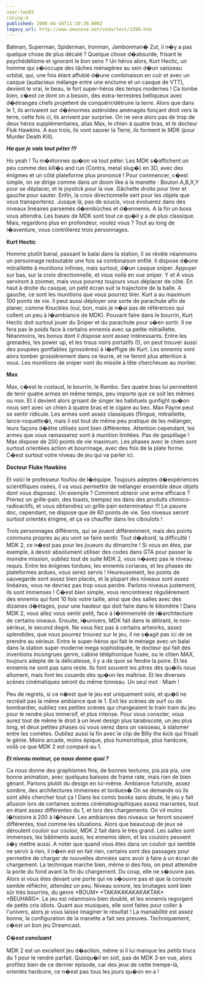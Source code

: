 ```yaml
---
user:leo03
rating:4
published: 2006-04-16T11:10:30.000Z
legacy_url: http://www.emunova.net/veda/test/1390.htm
---
```

Batman, Superman, Spiderman, Ironman, Jambonman� Zut, il n�y a pas quelque chose de plus décalé ? Quelque chose d�absurde, frisant le psychédélisme et ignorant le bon sens ? Un héros alors, Kurt Hectic, un homme qui s�occupe des tâches ménagères au sein d�un vaisseau orbital, qui, une fois étant affublé d�une combinaison en cuir et avec un casque (audacieux mélange entre une enclume et un casque de VTT), devient le vrai, le beau, le fort super-héros des temps modernes ! Ca tombe bien, c�est ce dont on a besoin, des extra-terrestres belliqueux avec d�étranges chefs projettent de conquérir/détruire la terre. Alors que dans le 1, ils arrivaient sur d�énormes astéroïdes aménagés fonçant droit vers la terre, cette fois ci, ils arrivent par surprise. On ne sera alors pas de trop de deux héros supplémentaires, alias Max, le chien à quatre bras, et le docteur Fluk Hawkins. A eux trois, ils vont sauver la Terre, ils forment le MDK (pour Murder Death Kill).  

  

_**Ha que je vais tout péter !!!**_  

  

Ho yeah ! Tu m�étonnes qu�on va tout péter. Les MDK s�affichent un peu comme des kill�s and run (Contra, metal slug�) en 3D, avec des énigmes et un côté plateforme plus prononcé ! Pour commencer, c�est simple, on se dirige comme dans un doom like à la manette : Bouton A,B,X,Y pour se déplacer, et le joystick pour la vue. Gâchette droite pour tirer et gauche pour sauter. Enfin, la croix directionnelle sert pour les objets que vous transporterez. Jusque là, pas de soucis, vous évoluerez dans des niveaux linéaires parsemés d�embûches et d�ennemis. A la fin un boss vous attendra. Les bases de MDK sont tout ce qu�il y a de plus classique. Mais, regardons plus en profondeur, voulez vous ? Tout au long de l�aventure, vous contrôlerez trois personnages.  

  

**Kurt Hectic**  

  

Homme plutôt banal, passant le balai dans la station, il se révèle néanmoins un personnage redoutable une fois sa combinaison enfilé. Il dispose d�une mitraillette à munitions infinies, mais surtout, d�un casque sniper. Appuyer sur bas, sur la croix directionnelle, et vous voilà en vue sniper. Y et A vous serviront à zoomer, mais vous pourrez toujours vous déplacer de côté. En haut à droite du casque, un petit écran suit la trajectoire de la balle. A gauche, ce sont les munitions que vous pourrez tirer. Kurt a au maximum 100 points de vie. Il peut aussi déployer une sorte de parachute afin de planer, comme Knuckles (oui, bon, mais je n�ai pas de références qui collent un peu à l�ambiance de MDK). Pouvant faire dans le bourrin, Kurt Hectic doit surtout jouer du Sniper et du parachute pour s�en sortir. Il ne fera pas le poids face à certains ennemis avec sa petite mitraillette. Néanmoins, les bonus dont il dispose sont assez intéressants. Entre les grenades, les power up, et les trous noirs portatifs (!), on peut trouver aussi des poupées gonflables (grossières) à l�effigie de Kurt. Les ennemis vont alors tomber grossièrement dans ce leurre, et ne feront plus attention à vous. Les munitions de sniper vont du missile à tête chercheuse au mortier.  

  

**Max**  

  

Max, c�est le costaud, le bourrin, le Rambo. Ses quatre bras lui permettent de tenir quatre armes en même temps, peu importe que ce soit les mêmes ou non. Et il devient alors grisant de singer les habituels gunfight qu�on nous sert avec un chien à quatre bras et le cigare au bec. Max Payne peut se sentir ridicule. Les armes sont assez classiques (flingue, mitraillette, lance-roquette�), mais il est tout de même peu pratique de les mélanger, leurs façons d�être utilisés sont bien différentes. Attention cependant, les armes que vous ramasserez sont à munition limitées. Pas de gaspillage ! Max dispose de 200 points de vie maximum. Les phases avec le chien sont surtout orientées action et bourrinage, avec des fois de la plate forme. C�est surtout votre niveau de jeu qui va parler ici.  

  

**Docteur Fluke Hawkins**  

  

Et voici le professeur foufou de l�équipe. Toujours adeptes d�expériences scientifiques osées, il va vous permettre de mélanger ensemble deux objets dont vous disposez. Un exemple ? Comment obtenir une arme efficace ? Prenez un grille-pain, des toasts, trempez les dans des produits chimico-radioactifs, et vous obtiendrez un grille pain exterminateur !!! Le pauvre doc, cependant, ne dispose que de 60 points de vie. Ses niveaux seront surtout orientés énigme, et ça va chauffer dans les ciboulots !  

  

Trois personnages différents, qui se jouent différemment, mais des points communs propres au jeu vont se faire sentir. Tout d�abord, la difficulté ! MDK 2, ce n�est pas pour les joueurs du dimanche ! Si vous en êtes, par exemple, à devoir absolument utiliser des codes dans GTA pour passer la moindre mission, oubliez tout de suite MDK 2, vous n�avez pas le niveau requis. Entre les énigmes tordues, les ennemis coriaces, et les phases de plateformes ardues, vous serez servis ! Heureusement, les points de sauvegarde sont assez bien placés, et la plupart des niveaux sont assez linéaires, vous ne devriez pas trop vous perdre. Parlons niveaux justement, ils sont immenses ! C�est bien simple, vous rencontrerez régulièrement des ennemis qui font 10 fois votre taille, ainsi que des salles avec des dizaines d�étages, pour une hauteur qui doit faire dans le kilomètre ! Dans MDK 2, vous allez vous sentir petit, face à l�immensité de l�architecture de certains niveaux. Ensuite, l�univers, MDK fait dans le délirant, le non-sérieux, le second degré. Ne vous fiez pas à certains artworks, assez splendides, que vous pourrez trouvez sur le jeu, il ne s�agit pas ici de se prendre au sérieux. Entre le super-héros qui fait le ménage avec un balai dans la station super moderne mega sophistiquée, le docteur qui fait des inventions incongrues genre, cabine téléphonique fusée, ou le chien MAX, toujours adepte de la délicatesse, il y a de quoi se fendre la poire. Et les ennemis ne sont pas sans reste. Ils font souvent les pitres dès qu�ils nous allument, mais font les couards dès qu�on les maîtrise. Et les diverses scènes cinématiques seront du même tonneau. Un seul mot : Miam !   

  

Peu de regrets, si ce n�est que le jeu est uniquement solo, et qu�il ne recréait pas la même ambiance que le 1\. Exit les scènes de surf ou de bombardier, oubliez ces petites scènes qui changeaient le train train du jeu pour le rendre plus immersif, et plus intense. Pour vous consoler, vous aurez tout de même le droit à un level design plus tarabiscoté, un jeu plus long, et deux petites phases où vous serez dans un vaisseau, à slalomer entre les comètes. Oubliez aussi la fin avec le clip de Billy the kick qui frisait le génie. Moins arcade, moins épique, plus humoristique, plus hardcore, voilà ce que MDK 2 est comparé au 1\.  

  

_**Et niveau moteur, ça nous donne quoi ?**_  

  

Ca nous donne des graphismes fins, de bonnes textures, pia pia pia, une bonne animation, avec quelques baisses de frame rate, mais rien de bien gênant. Parlons plutôt du design en lui-même. Ambiance futuriste, assez sombre, des architectures immenses et tordues� On se demande où ils sont allés chercher tout ça ! Dans les comic books sans doute, le jeu y fait allusion lors de certaines scènes cinématographiques assez marrantes, tout en étant assez différentes du 1, et lors des chargements. On vit moins l�histoire à 200 à l�heure. Les ambiances des niveaux se feront souvent différentes, tout comme les situations. Alors que beaucoup de jeux se déroulent couloir sur couloir, MDK 2 fait dans le très grand. Les salles sont immenses, les bâtiments aussi, les ennemis idem, et les couloirs peuvent s�y mettre aussi. A noter que quand vous êtes dans un couloir qui semble ne servir à rien, il n�en est en fait rien, certains sont des passages pour permettre de charger de nouvelles données sans avoir à faire à un écran de chargement. La technique marche bien, même si des fois, on peut atteindre la porte du fond avant la fin du chargement. Du coup, elle ne s�ouvre pas. Alors si vous êtes devant une porte qui ne s�ouvre pas et que la console semble réfléchir, attendez un peu. Niveau sonore, les bruitages sont bien sûr très bourrins, du genre \*BOUM\* \*TAKAKAKAKAKAKTAK\* \*BEUHARG\*. Le jeu est néanmoins bien doublé, et les ennemis regorgent de petits cris idiots. Quant aux musiques, elle sont faites pour coller à l'univers, alors je vous laisse imaginer le résultat ! La maniabilité est assez bonne, la configuration de la manette a fait ses preuves. Techniquement, c�est un bon jeu Dreamcast.  

  

_**C�est concluant**_  

  

MDK 2 est un excellent jeu d�action, même si il lui manque les petits trucs du 1 pour le rendre parfait. Quoiqu�il en soit, pas de MDK 3 en vue, alors profitez bien de ce dernier épisode, car des jeux de cette trempe-là, orientés hardcore, ce n�est pas tous les jours qu�on en a !
